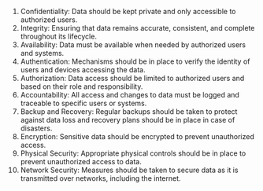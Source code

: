 1. Confidentiality: Data should be kept private and only accessible to authorized users.
2. Integrity: Ensuring that data remains accurate, consistent, and complete throughout its lifecycle.
3. Availability: Data must be available when needed by authorized users and systems.
4. Authentication: Mechanisms should be in place to verify the identity of users and devices accessing the data.
5. Authorization: Data access should be limited to authorized users and based on their role and responsibility.
6. Accountability: All access and changes to data must be logged and traceable to specific users or systems.
7. Backup and Recovery: Regular backups should be taken to protect against data loss and recovery plans should be in place in case of disasters.
8. Encryption: Sensitive data should be encrypted to prevent unauthorized access.
9. Physical Security: Appropriate physical controls should be in place to prevent unauthorized access to data.
10. Network Security: Measures should be taken to secure data as it is transmitted over networks, including the internet.